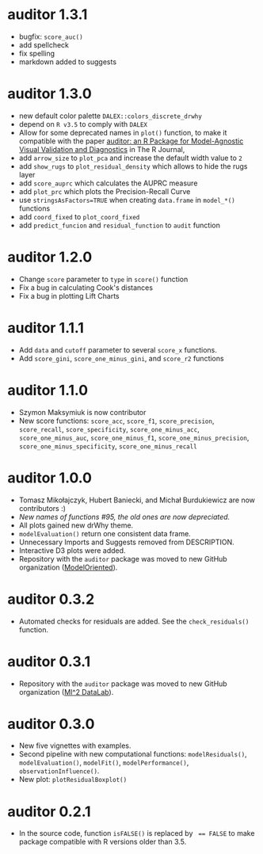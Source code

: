 # auditor 1.3.1
* bugfix: `score_auc()`
* add spellcheck
* fix spelling
* markdown added to suggests

# auditor 1.3.0
* new default color palette `DALEX::colors_discrete_drwhy` 
* depend on `R v3.5` to comply with `DALEX`
* Allow for some deprecated names in `plot()` function, to make it compatible with the paper [auditor: an R Package for Model-Agnostic Visual Validation and Diagnostics](https://journal.r-project.org/archive/2019/RJ-2019-036/index.html) in The R Journal, 
* add `arrow_size` to `plot_pca` and increase the default width value to `2`
* add `show_rugs` to `plot_residual_density` which allows to hide the rugs layer
* add `score_auprc` which calculates the AUPRC measure
* add `plot_prc` which plots the Precision-Recall Curve
* use `stringsAsFactors=TRUE` when creating `data.frame` in `model_*()` functions 
* add `coord_fixed` to `plot_coord_fixed`
* add `predict_funcion` and `residual_function` to `audit` function

# auditor 1.2.0
* Change `score` parameter to `type` in `score()` function
* Fix a bug in calculating Cook's distances
* Fix a bug in plotting Lift Charts

# auditor 1.1.1
* Add `data` and `cutoff` parameter to several `score_x` functions.
* Add `score_gini`, `score_one_minus_gini`, and `score_r2` functions

# auditor 1.1.0
* Szymon Maksymiuk is now contributor
* New score functions: `score_acc`, `score_f1`, `score_precision`, `score_recall`, `score_specificity`,
    `score_one_minus_acc`, `score_one_minus_auc`, `score_one_minus_f1`, `score_one_minus_precision`,
    `score_one_minus_specificity`, `score_one_minus_recall`

# auditor 1.0.0
* Tomasz Mikołajczyk, Hubert Baniecki, and Michał Burdukiewicz are now contributors :)
* *New names of functions #95, the old ones are now depreciated.*
* All plots gained new drWhy theme.
* `modelEvaluation()` return one consistent data frame.
* Unnecessary Imports and Suggests removed from DESCRIPTION.
* Interactive D3 plots were added.
* Repository with the `auditor` package was moved to new GitHub organization ([ModelOriented](https://github.com/ModelOriented/auditor)).

# auditor 0.3.2
* Automated checks for residuals are added. See the `check_residuals()` function.

# auditor 0.3.1
* Repository with the `auditor` package was moved to new GitHub organization ([MI^2 DataLab](https://github.com/MI2DataLab/auditor)).

# auditor 0.3.0
* New five vignettes with examples.
* Second pipeline with new computational functions: `modelResiduals()`, `modelEvaluation()`, `modelFit()`, `modelPerformance()`, `observationInfluence()`.
* New plot: `plotResidualBoxplot()`

# auditor 0.2.1
* In the source code, function `isFALSE()` is replaced by ` == FALSE` to make package compatible with R versions older than 3.5.
